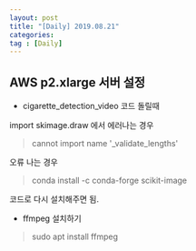 ```yaml
---
layout: post
title: "[Daily] 2019.08.21"
categories: 
tag : [Daily]
---
```


## AWS p2.xlarge 서버 설정

- cigarette_detection_video 코드 돌릴때 <br>

import skimage.draw 에서 에러나는 경우<br>

> cannot import name '_validate_lengths'

오류 나는 경우 <br>

> conda install -c conda-forge scikit-image

코드로 다시 설치해주면 됨.<br>

- ffmpeg 설치하기 

> sudo apt install ffmpeg


